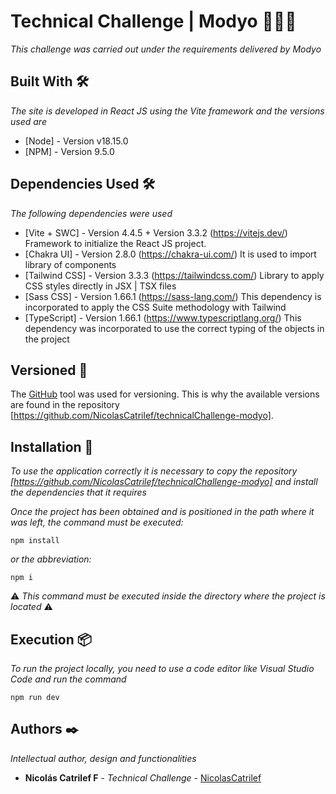 # Technical Challenge | Modyo 👨🏽‍💻

_This challenge was carried out under the requirements delivered by Modyo_


## Built With 🛠️

_The site is developed in React JS using the Vite framework and the versions used are_

* [Node] - Version v18.15.0
* [NPM] - Version 9.5.0

## Dependencies Used 🛠️

_The following dependencies were used_

* [Vite + SWC] - Version 4.4.5 + Version 3.3.2 (https://vitejs.dev/)
    Framework to initialize the React JS project.
* [Chakra UI] - Version 2.8.0 (https://chakra-ui.com/)
    It is used to import library of components
* [Tailwind CSS] - Version 3.3.3 (https://tailwindcss.com/)
    Library to apply CSS styles directly in JSX | TSX files
* [Sass CSS] - Version 1.66.1 (https://sass-lang.com/)
    This dependency is incorporated to apply the CSS Suite methodology with Tailwind
* [TypeScript] - Version 1.66.1 (https://www.typescriptlang.org/)
    This dependency was incorporated to use the correct typing of the objects in the project

## Versioned 📌 

The [GitHub](https://github.com/) tool was used for versioning. This is why the available versions are found in the repository [https://github.com/NicolasCatrilef/technicalChallenge-modyo].

## Installation 🔧

_To use the application correctly it is necessary to copy the repository [https://github.com/NicolasCatrilef/technicalChallenge-modyo] and install the dependencies that it requires_

_Once the project has been obtained and is positioned in the path where it was left, the command must be executed:_
```
npm install
```
_or the abbreviation:_
```
npm i
```

 ⚠️ _This command must be executed inside the directory where the project is located_ ⚠️

## Execution 📦

_To run the project locally, you need to use a code editor like Visual Studio Code and run the command_
```
npm run dev
```

## Authors ✒️

_Intellectual author, design and functionalities_

* **Nicolás Catrilef F** - *Technical Challenge* - [NicolasCatrilef](https://github.com/NicolasCatrilef)
